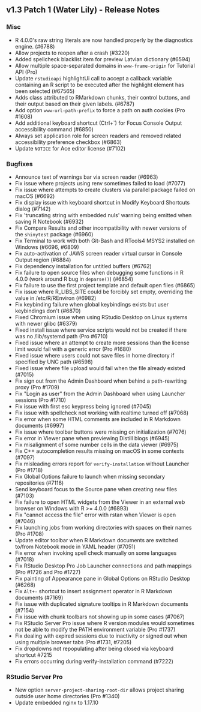 ## v1.3 Patch 1 (Water Lily) - Release Notes


### Misc

- R 4.0.0's raw string literals are now handled properly by the diagnostics engine. (#6788)
- Allow projects to reopen after a crash (#3220)
- Added spellcheck blacklist item for preview Latvian dictionary (#6594)
- Allow multiple space-separated domains in `www-frame-origin` for Tutorial API (Pro)
- Update `rstudioapi` highlightUi call to accept a callback variable containing an R script to be executed after the highlight element has been selected (#67565)
- Adds class attributed to RMarkdown chunks, their control buttons, and their output based on their given labels. (#6787)
- Add option `www-url-path-prefix` to force a path on auth cookies (Pro #1608)
- Add additional keyboard shortcut (Ctrl+`) for Focus Console Output accessibility command (#6850)
- Always set application role for screen readers and removed related accessibility preference checkbox (#6863)
- Update `NOTICE` for Ace editor license (#7102)

### Bugfixes

- Announce text of warnings bar via screen reader (#6963)
- Fix issue where projects using renv sometimes failed to load (#7077)
- Fix issue where attempts to create clusters via parallel package failed on macOS (#6692)
- Fix display issue with keyboard shortcut in Modify Keyboard Shortcuts dialog (#7142)
- Fix 'truncating string with embedded nuls' warning being emitted when saving R Notebook (#6932)
- Fix Compare Results and other incompatibility with newer versions of the `shinytest` package (#6960)
- Fix Terminal to work with both Git-Bash and RTools4 MSYS2 installed on Windows (#6696, #6809)
- Fix auto-activation of JAWS screen reader virtual cursor in Console Output region (#6884)
- Fix dependency installation for untitled buffers (#6762)
- Fix failure to open source files when debugging some functions in R 4.0.0 (work around R bug in `deparse()`) (#6854)
- Fix failure to use the first project template and default open files (#6865)
- Fix issue where R_LIBS_SITE could be forcibly set empty, overriding the value in /etc/R/REnviron (#6982)
- Fix keybinding failure when global keybindings exists but user keybindings don't (#6870)
- Fixed Chromium issue when using RStudio Desktop on Linux systems with newer glibc (#6379)
- Fixed install issue where service scripts would not be created if there was no /lib/systemd path (Pro #6710)
- Fixed issue where an attempt to create more sessions than the license limit would fail with a generic error (Pro #1680)
- Fixed issue where users could not save files in home directory if specified by UNC path (#6598)
- Fixed issue where file upload would fail when the file already existed (#7015)
- Fix sign out from the Admin Dashboard when behind a path-rewriting proxy (Pro #1709)
- Fix "Login as user" from the Admin Dashboard when using Launcher sessions (Pro #1710)
- Fix issue with first esc keypress being ignored (#7045)
- Fix issue with spellcheck not working with realtime turned off (#7068)
- Fix error when some HTML comments are included in R Markdown documents (#6997)
- Fix issue where toolbar buttons were missing on initialization (#7076)
- Fix error in Viewer pane when previewing Distill blogs (#6945)
- Fix misalignment of some number cells in the data viewer (#6975)
- Fix C++ autocompletion results missing on macOS in some contexts (#7097)
- Fix misleading errors report for `verify-installation` without Launcher (Pro #1718)
- Fix Global Options failure to launch when missing secondary repositories (#7116)
- Send keyboard focus to the Source pane when creating new files (#7103)
- Fix failure to open HTML widgets from the Viewer in an external web browser on Windows with R >= 4.0.0 (#6893)
- Fix "cannot access the file" error with rstan when Viewer is open (#7046)
- Fix launching jobs from working directories with spaces on their names (Pro #1708)
- Update editor toolbar when R Markdown documents are switched to/from Notebook mode in YAML header (#7051)
- Fix error when invoking spell check manually on some languages (#7018)
- Fix RStudio Desktop Pro Job Launcher connections and path mappings (Pro #1726 and Pro #1727) 
- Fix painting of Appearance pane in Global Options on RStudio Desktop (#6268)
- Fix `Alt+-` shortcut to insert assignment operator in R Markdown documents (#7169)
- Fix issue with duplicated signature tooltips in R Markdown documents (#7154)
- Fix issue with chunk toolbars not showing up in some cases (#7067)
- Fix RStudio Server Pro issue where R version modules would sometimes not be able to modify the PATH environment variable (Pro #1737)
- Fix dealing with expired sessions due to inactivity or signed out when using multiple browser tabs (Pro #1731, #7205)
- Fix dropdowns not repopulating after being closed via keyboard shortcut #7215
- Fix errors occurring during verify-installation command (#7222)

### RStudio Server Pro

- New option `server-project-sharing-root-dir` allows project sharing outside user home directories (Pro #1340)
- Update embedded nginx to 1.17.10
